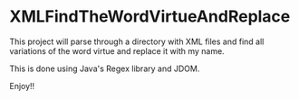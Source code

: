 # XMLFindTheWordVirtueAndReplace

This project will parse through a directory with XML files and find all variations of the word virtue and replace it with my name.

This is done using Java's Regex library and JDOM.

Enjoy!!
